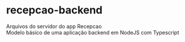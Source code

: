 # recepcao-backend
Arquivos do servidor do app Recepcao <br/>
Modelo básico de uma aplicação backend em NodeJS com Typescript
